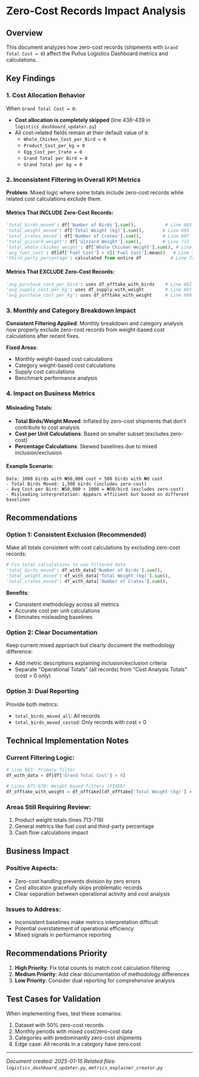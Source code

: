 # Zero-Cost Records Impact Analysis

## Overview

This document analyzes how zero-cost records (shipments with `Grand Total Cost = 0`) affect the Pullus Logistics Dashboard metrics and calculations.

## Key Findings

### 1. Cost Allocation Behavior

When `Grand Total Cost = 0`:
- **Cost allocation is completely skipped** (line 438-439 in `logistics_dashboard_updater.py`)
- All cost-related fields remain at their default value of `0`:
  - `Whole_Chicken_Cost_per_Bird = 0`
  - `Product_Cost_per_kg = 0`
  - `Egg_Cost_per_Crate = 0`
  - `Grand Total per Bird = 0`
  - `Grand Total per kg = 0`

### 2. Inconsistent Filtering in Overall KPI Metrics

**Problem**: Mixed logic where some totals include zero-cost records while related cost calculations exclude them.

#### Metrics That INCLUDE Zero-Cost Records:
```python
'total_birds_moved': df['Number of Birds'].sum(),           # Line 685
'total_weight_moved': df['Total Weight (kg)'].sum(),       # Line 693
'total_crates_moved': df['Number of Crates'].sum(),        # Line 697
'total_gizzard_weight': df['Gizzard Weight'].sum(),        # Line 713
'total_whole_chicken_weight': df['Whole Chicken Weight'].sum(), # Line 714
'avg_fuel_cost': df[df['Fuel Cost'] > 0]['Fuel Cost'].mean()   # Line 722
'third_party_percentage': calculated from entire df           # Line 723
```

#### Metrics That EXCLUDE Zero-Cost Records:
```python
'avg_purchase_cost_per_bird': uses df_offtake_with_birds    # Line 682
'avg_supply_cost_per_kg': uses df_supply_with_weight        # Line 691
'avg_purchase_cost_per_kg': uses df_offtake_with_weight     # Line 690
```

### 3. Monthly and Category Breakdown Impact

**Consistent Filtering Applied**: Monthly breakdown and category analysis now properly exclude zero-cost records from weight-based cost calculations after recent fixes.

**Fixed Areas**:
- Monthly weight-based cost calculations
- Category weight-based cost calculations
- Supply cost calculations
- Benchmark performance analysis

### 4. Impact on Business Metrics

#### Misleading Totals:
- **Total Birds/Weight Moved**: Inflated by zero-cost shipments that don't contribute to cost analysis
- **Cost per Unit Calculations**: Based on smaller subset (excludes zero-cost)
- **Percentage Calculations**: Skewed baselines due to mixed inclusion/exclusion

#### Example Scenario:
```
Data: 1000 birds with ₦50,000 cost + 500 birds with ₦0 cost
- Total Birds Moved: 1,500 birds (includes zero-cost)
- Avg Cost per Bird: ₦50,000 ÷ 1000 = ₦50/bird (excludes zero-cost)
- Misleading interpretation: Appears efficient but based on different baselines
```

## Recommendations

### Option 1: Consistent Exclusion (Recommended)
Make all totals consistent with cost calculations by excluding zero-cost records:

```python
# Fix total calculations to use filtered data
'total_birds_moved': df_with_data['Number of Birds'].sum(),
'total_weight_moved': df_with_data['Total Weight (kg)'].sum(),
'total_crates_moved': df_with_data['Number of Crates'].sum(),
```

**Benefits**:
- Consistent methodology across all metrics
- Accurate cost per unit calculations
- Eliminates misleading baselines

### Option 2: Clear Documentation
Keep current mixed approach but clearly document the methodology difference:
- Add metric descriptions explaining inclusion/exclusion criteria
- Separate "Operational Totals" (all records) from "Cost Analysis Totals" (cost > 0 only)

### Option 3: Dual Reporting
Provide both metrics:
- `total_birds_moved_all`: All records
- `total_birds_moved_costed`: Only records with cost > 0

## Technical Implementation Notes

### Current Filtering Logic:
```python
# Line 663: Primary filter
df_with_data = df[df['Grand Total Cost'] > 0]

# Lines 675-678: Weight-based filters (FIXED)
df_offtake_with_weight = df_offtake[(df_offtake['Total Weight (kg)'] > 0) & (df_offtake['Grand Total Cost'] > 0)]
```

### Areas Still Requiring Review:
1. Product weight totals (lines 713-719)
2. General metrics like fuel cost and third-party percentage
3. Cash flow calculations impact

## Business Impact

### Positive Aspects:
- Zero-cost handling prevents division by zero errors
- Cost allocation gracefully skips problematic records
- Clear separation between operational activity and cost analysis

### Issues to Address:
- Inconsistent baselines make metrics interpretation difficult
- Potential overstatement of operational efficiency
- Mixed signals in performance reporting

## Recommendations Priority

1. **High Priority**: Fix total counts to match cost calculation filtering
2. **Medium Priority**: Add clear documentation of methodology differences
3. **Low Priority**: Consider dual reporting for comprehensive analysis

## Test Cases for Validation

When implementing fixes, test these scenarios:
1. Dataset with 50% zero-cost records
2. Monthly periods with mixed cost/zero-cost data
3. Categories with predominantly zero-cost shipments
4. Edge case: All records in a category have zero cost

---

*Document created: 2025-01-15*
*Related files: `logistics_dashboard_updater.py`, `metrics_explainer_creator.py`*
